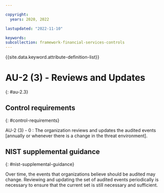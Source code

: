 ```yaml
---

copyright:
  years: 2020, 2022

lastupdated: "2022-11-10"

keywords: 
subcollection: framework-financial-services-controls
---
```


{{site.data.keyword.attribute-definition-list}}

               
# AU-2 (3) - Reviews and Updates
{: #au-2.3}

## Control requirements
{: #control-requirements}

AU-2 (3) - 0
    : The organization reviews and updates the audited events [annually or whenever there is a change in the threat environment].

## NIST supplemental guidance
{: #nist-supplemental-guidance}

Over time, the events that organizations believe should be audited may change. Reviewing and updating the set of audited events periodically is necessary to ensure that the current set is still necessary and sufficient.





